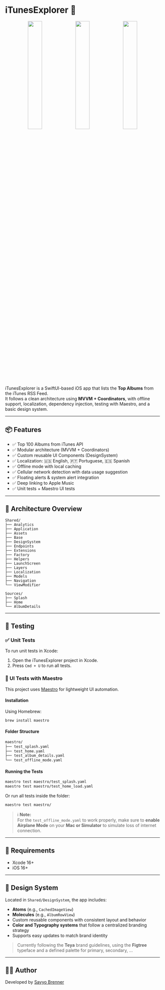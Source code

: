 # iTunesExplorer 🎵

<p align="center">
  <img src="https://github.com/user-attachments/assets/e4ed91ed-f0ae-4da0-9506-acb11e5fae0d" width="30%">
  <img src="https://github.com/user-attachments/assets/34df42c4-32de-497b-a501-87fe52b069bf" width="30%">
  <img src="https://github.com/user-attachments/assets/a2126ff0-4db1-47de-8fb4-31c07b655676" width="30%">
</p>

iTunesExplorer is a SwiftUI-based iOS app that lists the **Top Albums** from the iTunes RSS Feed.  
It follows a clean architecture using **MVVM + Coordinators**, with offline support, localization, dependency injection, testing with Maestro, and a basic design system.

---

## 📦 Features

- ✅ Top 100 Albums from iTunes API
- ✅ Modular architecture (MVVM + Coordinators)
- ✅ Custom reusable UI Components (DesignSystem)
- ✅ Localization: 🇺🇸 English, 🇵🇹 Portuguese, 🇪🇸 Spanish
- ✅ Offline mode with local caching
- ✅ Cellular network detection with data usage suggestion
- ✅ Floating alerts & system alert integration
- ✅ Deep linking to Apple Music
- ✅ Unit tests + Maestro UI tests

---

## 🧱 Architecture Overview

```
Shared/
├── Analytics
├── Application
├── Assets
├── Base
├── DesignSystem
├── Endpoints
├── Extensions
├── Factory
├── Helpers
├── LaunchScreen
├── Layers
├── Localization
├── Models
├── Navigation
└── ViewModifier

Sources/
├── Splash
├── Home
└── AlbumDetails
```

---

## 🧪 Testing

### ✅ Unit Tests

To run unit tests in Xcode:

1. Open the iTunesExplorer project in Xcode.
2. Press `Cmd + U` to run all tests.

### 🎯 UI Tests with Maestro

This project uses [Maestro](https://maestro.mobile.dev/) for lightweight UI automation.

#### Installation
Using Homebrew:

```bash
brew install maestro
```

#### Folder Structure

```bash
maestro/
├── test_splash.yaml
├── test_home.yaml
├── test_album_details.yaml
└── test_offline_mode.yaml
```

#### Running the Tests

```bash
maestro test maestro/test_splash.yaml
maestro test maestro/test_home_load.yaml
```

Or run all tests inside the folder:

```bash
maestro test maestro/
```

> ℹ️ **Note:**  
> For the `test_offline_mode.yaml` to work properly, make sure to **enable Airplane Mode** on your **Mac or Simulator** to simulate loss of internet connection.

---

## 📲 Requirements

- Xcode 16+
- iOS 16+

---

## 📐 Design System

Located in `Shared/DesignSystem`, the app includes:

- **Atoms** (e.g., `CachedImageView`)
- **Molecules** (e.g., `AlbumRowView`)
- Custom reusable components with consistent layout and behavior
- **Color and Typography systems** that follow a centralized branding strategy
- Supports easy updates to match brand identity

> Currently following the **Teya** brand guidelines, using the **Figtree** typeface and a defined palette for primary, secondary, ...

---

## 👨‍💻 Author

Developed by [Savyo Brenner](https://github.com/savyobrenner)
